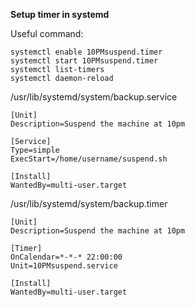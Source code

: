 **Setup timer in systemd**

Useful command:
```
systemctl enable 10PMsuspend.timer
systemctl start 10PMsuspend.timer
systemctl list-timers
systemctl daemon-reload
```

/usr/lib/systemd/system/backup.service
```
[Unit]
Description=Suspend the machine at 10pm

[Service]
Type=simple
ExecStart=/home/username/suspend.sh

[Install]
WantedBy=multi-user.target
```

/usr/lib/systemd/system/backup.timer
```
[Unit]
Description=Suspend the machine at 10pm

[Timer]
OnCalendar=*-*-* 22:00:00
Unit=10PMsuspend.service

[Install]
WantedBy=multi-user.target
```
